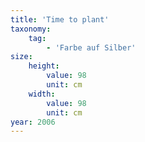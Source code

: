 ```yaml
---
title: 'Time to plant'
taxonomy:
    tag:
        - 'Farbe auf Silber'
size:
    height:
        value: 98
        unit: cm
    width:
        value: 98
        unit: cm
year: 2006
---
```


